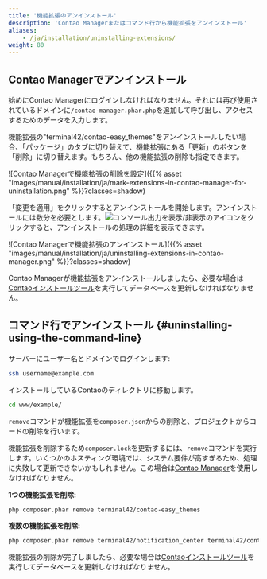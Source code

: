 ```yaml
---
title: '機能拡張のアンインストール'
description: 'Contao Managerまたはコマンド行から機能拡張をアンインストール'
aliases:
    - /ja/installation/uninstalling-extensions/
weight: 80
---
```


## Contao Managerでアンインストール

始めにContao Managerにログインしなければなりません。それには再び使用されているドメインに`/contao-manager.phar.php`を追加して呼び出し、アクセスするためのデータを入力します。

機能拡張の"terminal42/contao-easy\_themes"をアンインストールしたい場合、「パッケージ」のタブに切り替えて、機能拡張にある「更新」のボタンを「削除」に切り替えます。もちろん、他の機能拡張の削除も指定できます。

![Contao Managerで機能拡張の削除を設定]({{% asset "images/manual/installation/ja/mark-extensions-in-contao-manager-for-uninstallation.png" %}}?classes=shadow)

「変更を適用」をクリックするとアンインストールを開始します。アンインストールには数分を必要とします。![コンソール出力を表示/非表示](/ja/icons/konsolenausgabe.png?classes=icon)のアイコンをクリックすると、アンインストールの処理の詳細を表示できます。

![Contao Managerで機能拡張のアンインストール]({{% asset "images/manual/installation/ja/uninstalling-extensions-in-contao-manager.png" %}}?classes=shadow)

Contao Managerが機能拡張をアンインストールしましたら、必要な場合は[Contaoインストールツール](../contao-installtool/)を実行してデータベースを更新しなければなりません。

## コマンド行でアンインストール {#uninstalling-using-the-command-line}

サーバーにユーザー名とドメインでログインします:

```bash
ssh username@example.com
```

インストールしているContaoのディレクトリに移動します。

```bash
cd www/example/
```

`remove`コマンドが機能拡張を`composer.json`からの削除と、プロジェクトからコードの削除を行います。

機能拡張を削除するため`composer.lock`を更新するには、`remove`コマンドを実行します。いくつかのホスティング環境では、システム要件が高すぎるため、処理に失敗して更新できないかもしれません。この場合は[Contao Manager](#uninstalling-with-the-contao-manager)を使用しなければなりません。

**1つの機能拡張を削除:**

```bash
php composer.phar remove terminal42/contao-easy_themes
```

**複数の機能拡張を削除:**

```bash
php composer.phar remove terminal42/notification_center terminal42/contao-leads
```

機能拡張の削除が完了しましたら、必要な場合は[Contaoインストールツール](../contao-installtool/)を実行してデータベースを更新しなければなりません。
